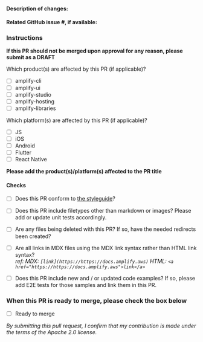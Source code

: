 #### Description of changes:

#### Related GitHub issue #, if available:

### Instructions

**If this PR should not be merged upon approval for any reason, please submit as a DRAFT**

Which product(s) are affected by this PR (if applicable)?

- [ ] amplify-cli
- [ ] amplify-ui
- [ ] amplify-studio
- [ ] amplify-hosting
- [ ] amplify-libraries

Which platform(s) are affected by this PR (if applicable)?

- [ ] JS
- [ ] iOS
- [ ] Android
- [ ] Flutter
- [ ] React Native

**Please add the product(s)/platform(s) affected to the PR title**

#### Checks

- [ ] Does this PR conform to [the styleguide](https://github.com/aws-amplify/docs/blob/main/STYLEGUIDE.md)?

- [ ] Does this PR include filetypes other than markdown or images? Please add or update unit tests accordingly.

- [ ] Are any files being deleted with this PR? If so, have the needed redirects been created?

- [ ] Are all links in MDX files using the MDX link syntax rather than HTML link syntax? <br /> _ref: MDX: `[link](https://https://docs.amplify.aws)` HTML: `<a href="https://https://docs.amplify.aws">link</a>`_

- [ ] Does this PR include new and / or updated code examples? If so, please add E2E tests for those samples and link them in this PR.

### When this PR is ready to merge, please check the box below

- [ ] Ready to merge

_By submitting this pull request, I confirm that my contribution is made under the terms of the Apache 2.0 license._
